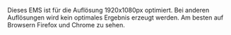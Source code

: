 Dieses EMS ist für die Auflösung 1920x1080px optimiert. Bei anderen Auflösungen wird kein optimales Ergebnis erzeugt werden. Am besten auf Browsern Firefox und Chrome zu sehen. 